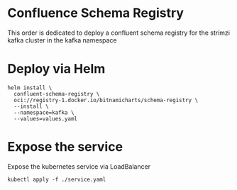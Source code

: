 # Confluence Schema Registry
This order is dedicated to deploy a confluent schema registry for the strimzi kafka cluster in the kafka namespace

# Deploy via Helm
```shell
helm install \
  confluent-schema-registry \
  oci://registry-1.docker.io/bitnamicharts/schema-registry \
  --install \
  --namespace=kafka \
  --values=values.yaml
```

# Expose the service
Expose the kubernetes service via LoadBalancer
```shell
kubectl apply -f ./service.yaml
```